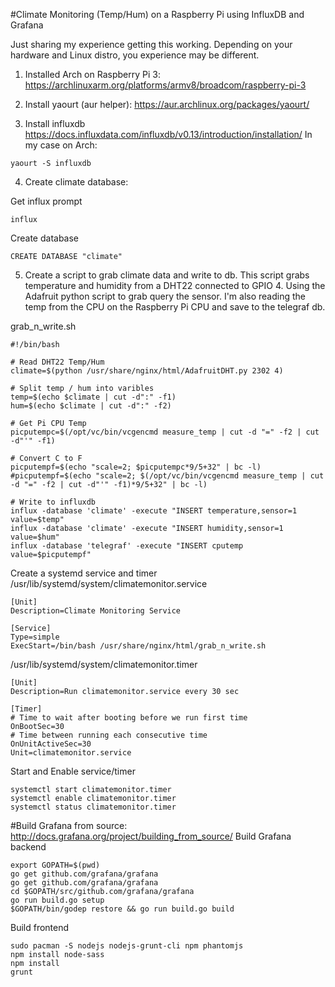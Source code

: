 #Climate Monitoring (Temp/Hum) on a Raspberry Pi using InfluxDB and Grafana

Just sharing my experience getting this working. Depending on your hardware and Linux distro, you experience may be different.

1) Installed Arch on Raspberry Pi 3: https://archlinuxarm.org/platforms/armv8/broadcom/raspberry-pi-3
2) Install yaourt (aur helper): https://aur.archlinux.org/packages/yaourt/

3) Install influxdb https://docs.influxdata.com/influxdb/v0.13/introduction/installation/
In my case on Arch:
```
yaourt -S influxdb
```

4) Create climate database:

Get influx prompt
```
influx
```

Create database
```
CREATE DATABASE "climate"
```

5) Create a script to grab climate data and write to db. This script grabs temperature and humidity from a DHT22 connected to GPIO 4. Using the Adafruit python script to grab query the sensor. I'm also reading the temp from the CPU on the Raspberry Pi CPU and save to the telegraf db.

grab_n_write.sh 
```
#!/bin/bash

# Read DHT22 Temp/Hum
climate=$(python /usr/share/nginx/html/AdafruitDHT.py 2302 4)

# Split temp / hum into varibles
temp=$(echo $climate | cut -d":" -f1)
hum=$(echo $climate | cut -d":" -f2)

# Get Pi CPU Temp
picputempc=$(/opt/vc/bin/vcgencmd measure_temp | cut -d "=" -f2 | cut -d"'" -f1)

# Convert C to F
picputempf=$(echo "scale=2; $picputempc*9/5+32" | bc -l)
#picputempf=$(echo "scale=2; $(/opt/vc/bin/vcgencmd measure_temp | cut -d "=" -f2 | cut -d"'" -f1)*9/5+32" | bc -l)

# Write to influxdb
influx -database 'climate' -execute "INSERT temperature,sensor=1 value=$temp"
influx -database 'climate' -execute "INSERT humidity,sensor=1 value=$hum"
influx -database 'telegraf' -execute "INSERT cputemp value=$picputempf"
```


Create a systemd service and timer
/usr/lib/systemd/system/climatemonitor.service
```
[Unit]
Description=Climate Monitoring Service

[Service]
Type=simple
ExecStart=/bin/bash /usr/share/nginx/html/grab_n_write.sh
```

/usr/lib/systemd/system/climatemonitor.timer 
```
[Unit]
Description=Run climatemonitor.service every 30 sec

[Timer]
# Time to wait after booting before we run first time
OnBootSec=30
# Time between running each consecutive time
OnUnitActiveSec=30
Unit=climatemonitor.service
```

Start and Enable service/timer
```
systemctl start climatemonitor.timer
systemctl enable climatemonitor.timer 
systemctl status climatemonitor.timer
```

#Build Grafana from source: http://docs.grafana.org/project/building_from_source/
Build Grafana backend
```
export GOPATH=$(pwd)
go get github.com/grafana/grafana
go get github.com/grafana/grafana
cd $GOPATH/src/github.com/grafana/grafana
go run build.go setup 
$GOPATH/bin/godep restore && go run build.go build
```
Build frontend
```
sudo pacman -S nodejs nodejs-grunt-cli npm phantomjs
npm install node-sass
npm install
grunt
```
